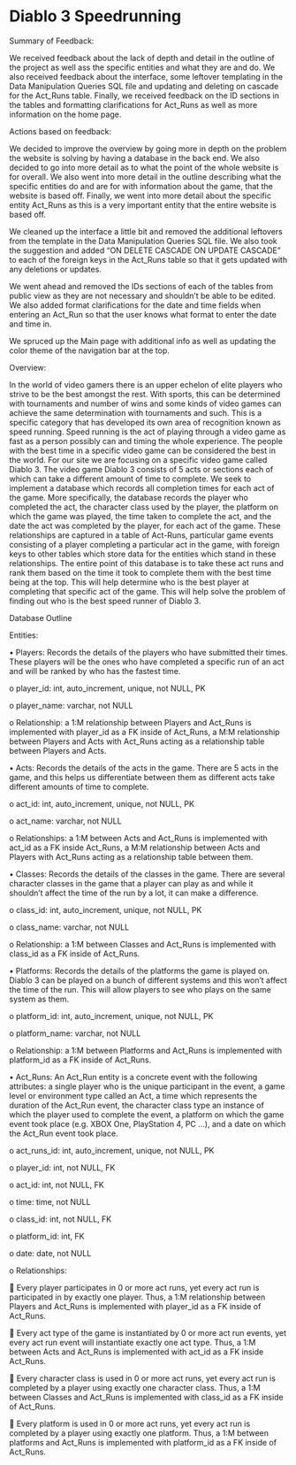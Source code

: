 # Diablo 3 Speedrunning

Summary of Feedback:

We received feedback about the lack of depth and detail in the outline of the project as well ass the specific entities and what they are and do.  We also received feedback about the interface, some leftover templating in the Data Manipulation Queries SQL file and updating and deleting on cascade for the Act_Runs table.  Finally, we received feedback on the ID sections in the tables and formatting clarifications for Act_Runs as well as more information on the home page.

Actions based on feedback:

We decided to improve the overview by going more in depth on the problem the website is solving by having a database in the back end. We also decided to go into more detail as to what the point of the whole website is for overall. We also went into more detail in the outline describing what the specific entities do and are for with information about the game, that the website is based off. Finally, we went into more detail about the specific entity Act_Runs as this is a very important entity that the entire website is based off. 

We cleaned up the interface a little bit and removed the additional leftovers from the template in the Data Manipulation Queries SQL file.  We also took the suggestion and added “ON DELETE CASCADE ON UPDATE CASCADE” to each of the foreign keys in the Act_Runs table so that it gets updated with any deletions or updates.

We went ahead and removed the IDs sections of each of the tables from public view as they are not necessary and shouldn’t be able to be edited.  We also added format clarifications for the date and time fields when entering an Act_Run so that the user knows what format to enter the date and time in.  

We spruced up the Main page with additional info as well as updating the color theme of the navigation bar at the top.



Overview:

In the world of video gamers there is an upper echelon of elite players who strive to be the best amongst the rest.  With sports, this can be determined with tournaments and number of wins and some kinds of video games can achieve the same determination with tournaments and such.  This is a specific category that has developed its own area of recognition known as speed running.  Speed running is the act of playing through a video game as fast as a person possibly can and timing the whole experience.  The people with the best time in a specific video game can be considered the best in the world.  For our site we are focusing on a specific video game called Diablo 3.  The video game Diablo 3 consists of 5 acts or sections each of which can take a different amount of time to complete. We seek to implement a database which records all completion times for each act of the game. More specifically, the database records the player who completed the act, the character class used by the player, the platform on which the game was played, the time taken to complete the act, and the date the act was completed by the player, for each act of the game. These relationships are captured in a table of Act-Runs, particular game events consisting of a player completing a particular act in the game, with foreign keys to other tables which store data for the entities which stand in these relationships.  The entire point of this database is to take these act runs and rank them based on the time it took to complete them with the best time being at the top.  This will help determine who is the best player at completing that specific act of the game.  This will help solve the problem of finding out who is the best speed runner of Diablo 3.


Database Outline

Entities:

•	Players: Records the details of the players who have submitted their times.  These players will be the ones who have completed a specific run of an act and will be ranked by who has the fastest time.

o	player_id:  int, auto_increment, unique, not NULL, PK

o	player_name: varchar, not NULL

o	Relationship: a 1:M relationship between Players and Act_Runs is implemented with player_id as a FK inside of Act_Runs, a M:M relationship between Players and Acts with Act_Runs acting as a relationship table between Players and Acts.

•	Acts: Records the details of the acts in the game.  There are 5 acts in the game, and this helps us differentiate between them as different acts take different amounts of time to complete.

o	act_id: int, auto_increment, unique, not NULL, PK

o	act_name: varchar, not NULL

o	Relationships: a 1:M between Acts and Act_Runs is implemented with act_id as a FK inside Act_Runs, a M:M relationship between Acts and Players with Act_Runs acting as a relationship table between them.

•	Classes: Records the details of the classes in the game.  There are several character classes in the game that a player can play as and while it shouldn’t affect the time of the run by a lot, it can make a difference.

o	class_id: int, auto_increment, unique, not NULL, PK

o	class_name: varchar, not NULL

o	Relationship: a 1:M between Classes and Act_Runs is implemented with class_id as a FK inside of Act_Runs.

•	Platforms: Records the details of the platforms the game is played on.  Diablo 3 can be played on a bunch of different systems and this won’t affect the time of the run.  This will allow players to see who plays on the same system as them.

o	platform_id: int, auto_increment, unique, not NULL, PK

o	platform_name: varchar, not NULL

o	Relationship: a 1:M between Platforms and Act_Runs is implemented with platform_id as a FK inside of Act_Runs.

•	Act_Runs: An Act_Run entity is a concrete event with the following attributes: a single player who is the unique participant in the event, a game level or environment type called an Act, a time which represents the duration of the Act_Run event, the character class type an instance of which the player used to complete the event, a platform on which the game event took place (e.g. XBOX One, PlayStation 4, PC …), and a date on which the Act_Run event took place.

o	act_runs_id: int, auto_increment, unique, not NULL, PK

o	player_id: int, not NULL, FK

o	act_id: int, not NULL, FK

o	time: time, not NULL

o	class_id: int, not NULL, FK

o	platform_id: int, FK

o	date: date, not NULL

o	Relationships:

	Every player participates in 0 or more act runs, yet every act run is participated in by exactly one player. Thus, a 1:M relationship between Players and Act_Runs is implemented with player_id as a FK inside of Act_Runs.

	Every act type of the game is instantiated by 0 or more act run events, yet every act run event will instantiate exactly one act type. Thus, a 1:M between Acts and Act_Runs is implemented with act_id as a FK inside Act_Runs.

	 Every character class is used in 0 or more act runs, yet every act run is completed by a player using exactly one character class. Thus, a 1:M between Classes and Act_Runs is implemented with class_id as a FK inside of Act_Runs.

	Every platform is used in 0 or more act runs, yet every act run is completed by a player using exactly one platform. Thus, a 1:M between platforms and Act_Runs is implemented with platform_id as a FK inside of Act_Runs.

